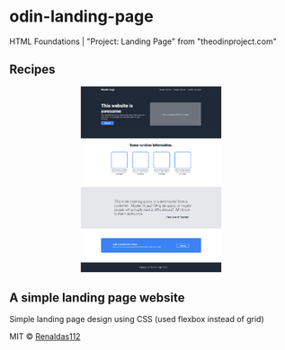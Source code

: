 # odin-landing-page
HTML Foundations | "Project: Landing Page" from "theodinproject.com"

## Recipes
<div align="center">
  <img src ="odin-landing-page.png" style="width: 250px" />
</div>

## A simple landing page website
Simple landing page design using CSS (used flexbox instead of grid)

MIT © [Renaldas112]()
